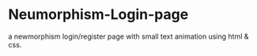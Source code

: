 # Neumorphism-Login-page
a newmorphism login/register page with small text animation using html &amp; css.
